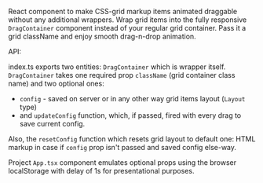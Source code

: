 React component to make CSS-grid markup items animated draggable without any additional
wrappers. Wrap grid items into the fully responsive `DragContainer` component instead of 
your regular grid container. Pass it a grid className and enjoy smooth drag-n-drop animation.

API:

index.ts exports two entities: `DragContainer` which is wrapper itself.
`DragContainer` takes one required prop `className` (grid container class name) and two optional ones:
 - `config` - saved on server or in any other way grid items layout (`Layout` type)
 - and `updateConfig` function, which, if passed, fired with every drag to save current config. 

Also, the `resetConfig` function which resets grid layout to default one: HTML markup in case if
`config` prop isn't passed and saved config else-way.

Project `App.tsx` component emulates optional props using the browser localStorage with delay of 1s
for presentational purposes.
